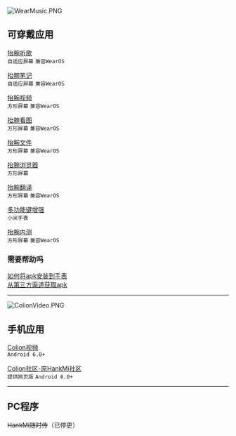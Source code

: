![WearMusic.PNG](https://s2.loli.net/2022/08/17/73iSxMOD2QVWrJF.png)

## 可穿戴应用

[抬腕听歌](wearmusic.md)  
`自适应屏幕`
`兼容WearOS`  
  
[抬腕笔记](noteplus.md)  
`自适应屏幕`
`兼容WearOS` 
  
[抬腕视频](wearmedia.md)  
`方形屏幕`
`兼容WearOS`   
  
[抬腕看图](weargallery.md)  
`方形屏幕`
`兼容WearOS`  
  
[抬腕文件](wearfileexplorer.md)  
`方形屏幕`
`兼容WearOS`   
  
[抬腕浏览器](wearbrowser.md)  
`方形屏幕`  
  
[抬腕翻译](weartranslate.md)  
`方形屏幕`
`兼容WearOS`     
  
[多功能键增强](wearlauncher.md)  
`小米手表`  

[抬腕内测](wearbeta.md)  
`方形屏幕`
`兼容WearOS` 

### 需要帮助吗
[如何将apk安装到手表](install.md)  
[从第三方渠道获取apk](https://www.hankmi.com/support/to3rd.html)

***

![ColionVideo.PNG](https://s2.loli.net/2022/08/17/Ixto8amOE1ufJUY.png)

## 手机应用

[Colion视频](mobilemedia.md)  
`Android 6.0+`  

[Colion社区-原HankMi社区](community.md)  
`提供网页版`
`Android 6.0+`  

***

## PC程序
~~HankMi随时传~~（已停更）

